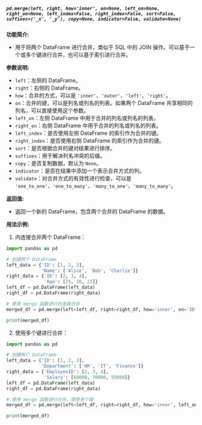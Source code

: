 ##### `pd.merge(left, right, how='inner', on=None, left_on=None, right_on=None, left_index=False, right_index=False, sort=False, suffixes=('_x', '_y'), copy=None, indicator=False, validate=None)`
**功能简介:**
- 用于将两个 DataFrame 进行合并，类似于 SQL 中的 JOIN 操作。可以基于一个或多个键进行合并，也可以基于索引进行合并。

**参数说明:**
- `left`：左侧的 DataFrame。
- `right`：右侧的 DataFrame。
- `how`：合并的方式，可以是 `'inner'`、`'outer'`、`'left'`、`'right'`。
- `on`：合并的键，可以是列名或列名的列表。如果两个 DataFrame 共享相同的列名，可以直接使用这个参数。
- `left_on`：左侧 DataFrame 中用于合并的列名或列名的列表。
- `right_on`：右侧 DataFrame 中用于合并的列名或列名的列表。
- `left_index`：是否使用左侧 DataFrame 的索引作为合并的键。
- `right_index`：是否使用右侧 DataFrame 的索引作为合并的键。
- `sort`：是否根据合并的键对结果进行排序。
- `suffixes`：用于解决列名冲突的后缀。
- `copy`：是否复制数据，默认为 `None`。
- `indicator`：是否在结果中添加一个表示合并方式的列。
- `validate`：对合并方式的有效性进行检查，可以是 `'one_to_one'`、`'one_to_many'`、`'many_to_one'`、`'many_to_many'`。

**返回值:**
- 返回一个新的 DataFrame，包含两个合并的 DataFrame 的数据。

**用法示例:**
1. 内连接合并两个 DataFrame：
```python
import pandas as pd

# 创建两个 DataFrame
left_data = {'ID': [1, 2, 3],
             'Name': ['Alice', 'Bob', 'Charlie']}
right_data = {'ID': [2, 3, 4],
              'Age': [25, 30, 22]}
left_df = pd.DataFrame(left_data)
right_df = pd.DataFrame(right_data)

# 使用 merge 函数进行内连接合并
merged_df = pd.merge(left=left_df, right=right_df, how='inner', on='ID')

print(merged_df)
```
2. 使用多个键进行合并：
```python
import pandas as pd

# 创建两个 DataFrame
left_data = {'ID': [1, 2, 3],
             'Department': ['HR', 'IT', 'Finance']}
right_data = {'EmployeeID': [2, 3, 4],
              'Salary': [60000, 70000, 55000]}
left_df = pd.DataFrame(left_data)
right_df = pd.DataFrame(right_data)

# 使用 merge 函数进行合并，使用多个键
merged_df = pd.merge(left=left_df, right=right_df, how='inner', left_on='ID', right_on='EmployeeID')

print(merged_df)
```